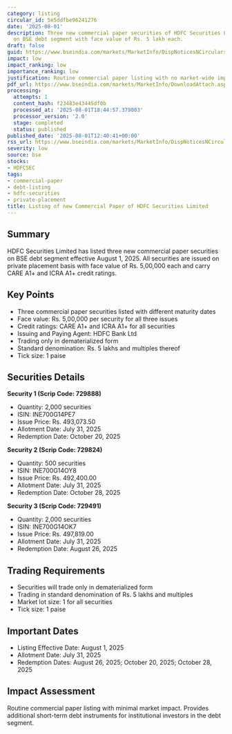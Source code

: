 ```yaml
---
category: listing
circular_id: 5e5ddfbe96241276
date: '2025-08-01'
description: Three new commercial paper securities of HDFC Securities Limited listed
  on BSE debt segment with face value of Rs. 5 lakh each.
draft: false
guid: https://www.bseindia.com/markets/MarketInfo/DispNoticesNCirculars.aspx?Noticeid={36BC28D2-B93B-46A3-A66B-02C1689040C9}&noticeno=20250801-37&dt=08/01/2025&icount=37&totcount=80&flag=0
impact: low
impact_ranking: low
importance_ranking: low
justification: Routine commercial paper listing with no market-wide impact
pdf_url: https://www.bseindia.com/markets/MarketInfo/DownloadAttach.aspx?id=20250801-37&attachedId=
processing:
  attempts: 1
  content_hash: f23483e43445df0b
  processed_at: '2025-08-01T18:44:57.379803'
  processor_version: '2.0'
  stage: completed
  status: published
published_date: '2025-08-01T12:40:41+00:00'
rss_url: https://www.bseindia.com/markets/MarketInfo/DispNoticesNCirculars.aspx?Noticeid={36BC28D2-B93B-46A3-A66B-02C1689040C9}&noticeno=20250801-37&dt=08/01/2025&icount=37&totcount=80&flag=0
severity: low
source: bse
stocks:
- HDFCSEC
tags:
- commercial-paper
- debt-listing
- hdfc-securities
- private-placement
title: Listing of new Commercial Paper of HDFC Securities Limited
---
```


## Summary

HDFC Securities Limited has listed three new commercial paper securities on BSE debt segment effective August 1, 2025. All securities are issued on private placement basis with face value of Rs. 5,00,000 each and carry CARE A1+ and ICRA A1+ credit ratings.

## Key Points

- Three commercial paper securities listed with different maturity dates
- Face value: Rs. 5,00,000 per security for all three issues
- Credit ratings: CARE A1+ and ICRA A1+ for all securities
- Issuing and Paying Agent: HDFC Bank Ltd
- Trading only in dematerialized form
- Standard denomination: Rs. 5 lakhs and multiples thereof
- Tick size: 1 paise

## Securities Details

**Security 1 (Scrip Code: 729888)**
- Quantity: 2,000 securities
- ISIN: INE700G14PE7
- Issue Price: Rs. 493,073.50
- Allotment Date: July 31, 2025
- Redemption Date: October 20, 2025

**Security 2 (Scrip Code: 729824)**
- Quantity: 500 securities
- ISIN: INE700G14OY8
- Issue Price: Rs. 492,400.00
- Allotment Date: July 31, 2025
- Redemption Date: October 28, 2025

**Security 3 (Scrip Code: 729491)**
- Quantity: 2,000 securities
- ISIN: INE700G14OK7
- Issue Price: Rs. 497,819.00
- Allotment Date: July 31, 2025
- Redemption Date: August 26, 2025

## Trading Requirements

- Securities will trade only in dematerialized form
- Trading in standard denomination of Rs. 5 lakhs and multiples
- Market lot size: 1 for all securities
- Tick size: 1 paise

## Important Dates

- Listing Effective Date: August 1, 2025
- Allotment Date: July 31, 2025
- Redemption Dates: August 26, 2025; October 20, 2025; October 28, 2025

## Impact Assessment

Routine commercial paper listing with minimal market impact. Provides additional short-term debt instruments for institutional investors in the debt segment.